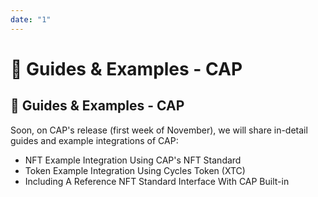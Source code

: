 ```yaml
---
date: "1"
---
```

# 👑 Guides & Examples - CAP
## 👑 Guides & Examples - CAP

Soon, on CAP's release (first week of November), we will share in-detail guides and example integrations of CAP:

- NFT Example Integration Using CAP's NFT Standard
- Token Example Integration Using Cycles Token (XTC)
- Including A Reference NFT Standard Interface With CAP Built-in